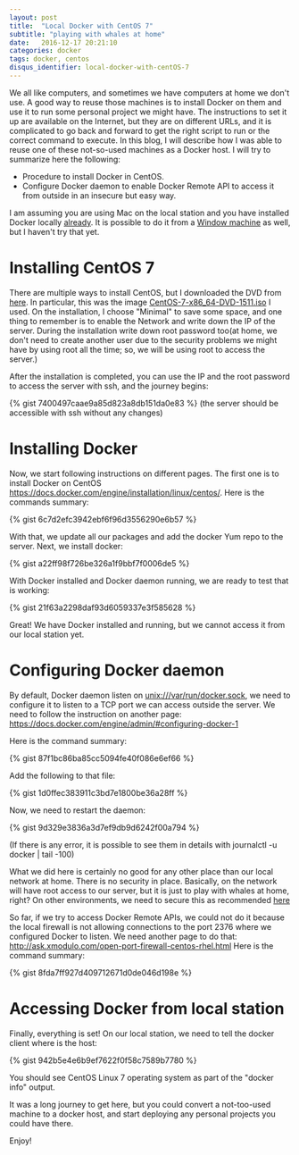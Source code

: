 ```yaml
---
layout: post
title:  "Local Docker with CentOS 7"
subtitle: "playing with whales at home"
date:   2016-12-17 20:21:10
categories: docker
tags: docker, centos
disqus_identifier: local-docker-with-centOS-7
---
```

We all like computers, and sometimes we have computers at home we don't use. A good way to reuse those machines is to install Docker on them and use it to run some personal project we might have. The instructions to set it up are available on the Internet, but they are on different URLs, and it is complicated to go back and forward to get the right script to run or the correct command to execute. In this blog, I will describe how I was able to reuse one of these not-so-used machines as a Docker host. I will try to summarize here the following:

- Procedure to install Docker in CentOS.
- Configure Docker daemon to enable Docker Remote API to access it from outside in an insecure but easy way.

I am assuming you are using Mac on the local station and you have installed Docker locally [already](https://docs.docker.com/engine/installation/mac/). It is possible to do it from a [Window machine](https://docs.docker.com/engine/installation/windows/) as well, but I haven't try that yet.

# Installing CentOS 7
There are multiple ways to install CentOS, but I downloaded the DVD from [here](https://www.centos.org/download/). In particular, this was the image [CentOS-7-x86_64-DVD-1511.iso](http://isoredirect.centos.org/centos/7/isos/x86_64/CentOS-7-x86_64-DVD-1511.iso) I used. On the installation, I choose "Minimal" to save some space, and one thing to remember is to enable the Network and write down the IP of the server. During the installation write down root password too(at home, we don't need to create another user due to the security problems we might have by using root all the time; so, we will be using root to access the server.)

After the installation is completed, you can use the IP and the root password to access the server with ssh, and the journey begins:

{% gist 7400497caae9a85d823a8db151da0e83 %}
(the server should be accessible with ssh without any changes)

# Installing Docker
Now, we start following instructions on different pages. The first one is to install Docker on CentOS <https://docs.docker.com/engine/installation/linux/centos/>. Here is the commands summary:

{% gist 6c7d2efc3942ebf6f96d3556290e6b57 %}

With that, we update all our packages and add the docker Yum repo to the server. Next, we install docker:

{% gist a22ff98f726be326a1f9bbf7f0006de5 %}

With Docker installed and Docker daemon running, we are ready to test that is working:

{% gist 21f63a2298daf93d6059337e3f585628 %}

Great! We have Docker installed and running, but we cannot access it from our local station yet. 

# Configuring Docker daemon
By default, Docker daemon listen on [unix:///var/run/docker.sock](https://docs.docker.com/engine/reference/api/docker_remote_api/), we need to configure it to listen to a TCP port we can access outside the server. We need to follow the instruction on another page: <https://docs.docker.com/engine/admin/#configuring-docker-1>

Here is the command summary:

{% gist 87f1bc86ba85cc5094fe40f086e6ef66 %}

Add the following to that file:

{% gist 1d0ffec383911c3bd7e1800be36a28ff %}

Now, we need to restart the daemon:

{% gist 9d329e3836a3d7ef9db9d6242f00a794 %}

(If there is any error, it is possible to see them in details with journalctl -u docker | tail -100)

What we did here is certainly no good for any other place than our local network at home. There is no security in place. Basically, on the network will have root access to our server, but it is just to play with whales at home, right? On other environments, we need to secure this as recommended [here](https://docs.docker.com/engine/admin/#configuring-docker-1)

So far, if we try to access Docker Remote APIs, we could not do it because the local firewall is not allowing connections to the port 2376 where we configured Docker to listen. We need another page to do that: <http://ask.xmodulo.com/open-port-firewall-centos-rhel.html>
Here is the command summary:

{% gist 8fda7ff927d409712671d0de046d198e %}

# Accessing Docker from local station

Finally, everything is set! On our local station, we need to tell the docker client where is the host:

{% gist 942b5e4e6b9ef7622f0f58c7589b7780 %}

You should see CentOS Linux 7 operating system as part of the "docker info" output.

It was a long journey to get here, but you could convert a not-too-used machine to a docker host, and start deploying any personal projects you could have there. 

Enjoy!


